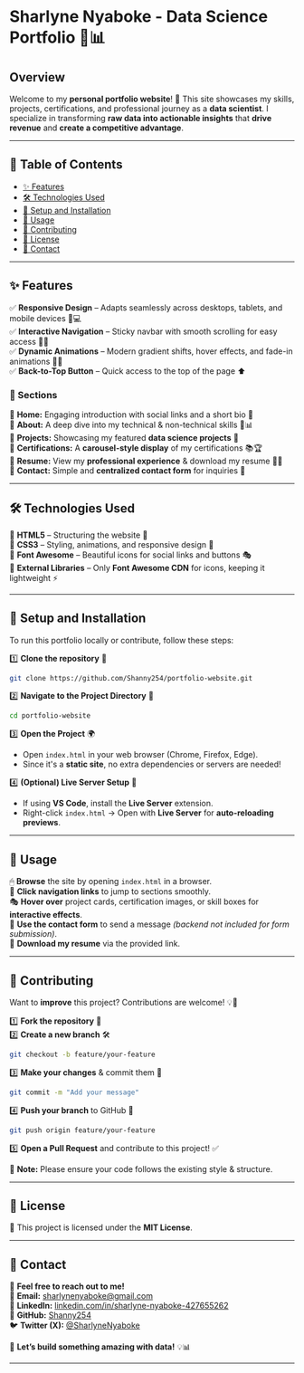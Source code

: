# **Sharlyne Nyaboke - Data Science Portfolio** 🚀📊  

## **Overview**  
Welcome to my **personal portfolio website**! 🌟 This site showcases my skills, projects, certifications, and professional journey as a **data scientist**. I specialize in transforming **raw data into actionable insights** that **drive revenue** and **create a competitive advantage**.  

---

## **📌 Table of Contents**  
- [✨ Features](#features)  
- [🛠️ Technologies Used](#technologies-used)  
- [👅 Setup and Installation](#setup-and-installation)  
- [📌 Usage](#usage)  
- [🤝 Contributing](#contributing)  
- [📜 License](#license)  
- [📧 Contact](#contact)  

---

## **✨ Features**  
✅ **Responsive Design** – Adapts seamlessly across desktops, tablets, and mobile devices 📱💻  
✅ **Interactive Navigation** – Sticky navbar with smooth scrolling for easy access 🔗✨  
✅ **Dynamic Animations** – Modern gradient shifts, hover effects, and fade-in animations 🎨💡  
✅ **Back-to-Top Button** – Quick access to the top of the page ⬆️  

### **📌 Sections**  
📍 **Home:** Engaging introduction with social links and a short bio 🏡  
📍 **About:** A deep dive into my technical & non-technical skills 🤖📊  
📍 **Projects:** Showcasing my featured **data science projects** 🚀  
📍 **Certifications:** A **carousel-style display** of my certifications 📚🏆  
📍 **Resume:** View my **professional experience** & download my resume 📄🔗  
📍 **Contact:** Simple and **centralized contact form** for inquiries 📩  

---

## **🛠️ Technologies Used**  
🔹 **HTML5** – Structuring the website 🏢  
🔹 **CSS3** – Styling, animations, and responsive design 🎨  
🔹 **Font Awesome** – Beautiful icons for social links and buttons 🎭  
🔹 **External Libraries** – Only **Font Awesome CDN** for icons, keeping it lightweight ⚡  

---

## **👅 Setup and Installation**  
To run this portfolio locally or contribute, follow these steps:  

1️⃣ **Clone the repository** 📂  
```bash
git clone https://github.com/Shanny254/portfolio-website.git
```  

2️⃣ **Navigate to the Project Directory** 💽  
```bash
cd portfolio-website
```  

3️⃣ **Open the Project** 🌍  
- Open `index.html` in your web browser (Chrome, Firefox, Edge).  
- Since it's a **static site**, no extra dependencies or servers are needed!  

4️⃣ **(Optional) Live Server Setup** 🚀  
- If using **VS Code**, install the **Live Server** extension.  
- Right-click `index.html` → Open with **Live Server** for **auto-reloading previews**.  

---

## **📌 Usage**  
🖱 **Browse** the site by opening `index.html` in a browser.  
🔗 **Click navigation links** to jump to sections smoothly.  
🎭 **Hover over** project cards, certification images, or skill boxes for **interactive effects**.  
📩 **Use the contact form** to send a message *(backend not included for form submission)*.  
📄 **Download my resume** via the provided link.  

---

## **🤝 Contributing**  
Want to **improve** this project? Contributions are welcome! 💡🚀  

1️⃣ **Fork the repository** 🍴  
2️⃣ **Create a new branch** 🛠️  
```bash
git checkout -b feature/your-feature
```  
3️⃣ **Make your changes** & commit them 📝  
```bash
git commit -m "Add your message"
```  
4️⃣ **Push your branch** to GitHub 🚀  
```bash
git push origin feature/your-feature
```  
5️⃣ **Open a Pull Request** and contribute to this project! ✅  

📢 **Note:** Please ensure your code follows the existing style & structure.  

---

## **📜 License**  
📝 This project is licensed under the **MIT License**.  
 

---

## **📧 Contact**  
📩 **Feel free to reach out to me!**  
📩 **Email:** [sharlynenyaboke@gmail.com](mailto:sharlynenyaboke@gmail.com)  
💼 **LinkedIn:** [linkedin.com/in/sharlyne-nyaboke-427655262](https://linkedin.com/in/sharlyne-nyaboke-427655262)  
🐙 **GitHub:** [Shanny254](https://github.com/Shanny254)  
🐦 **Twitter (X):** [@SharlyneNyaboke](https://twitter.com/SharlyneNyaboke)  

🚀 **Let’s build something amazing with data!** 💡📊  

---

